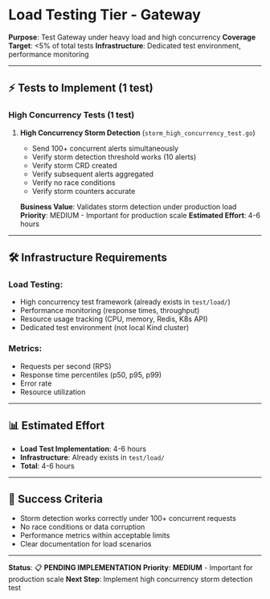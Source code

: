 # Load Testing Tier - Gateway

**Purpose**: Test Gateway under heavy load and high concurrency
**Coverage Target**: <5% of total tests
**Infrastructure**: Dedicated test environment, performance monitoring

---

## ⚡ **Tests to Implement** (1 test)

### **High Concurrency Tests** (1 test)

1. **High Concurrency Storm Detection** (`storm_high_concurrency_test.go`)
   - Send 100+ concurrent alerts simultaneously
   - Verify storm detection threshold works (10 alerts)
   - Verify storm CRD created
   - Verify subsequent alerts aggregated
   - Verify no race conditions
   - Verify storm counters accurate

   **Business Value**: Validates storm detection under production load
   **Priority**: MEDIUM - Important for production scale
   **Estimated Effort**: 4-6 hours

---

## 🛠️ **Infrastructure Requirements**

### **Load Testing**:
- High concurrency test framework (already exists in `test/load/`)
- Performance monitoring (response times, throughput)
- Resource usage tracking (CPU, memory, Redis, K8s API)
- Dedicated test environment (not local Kind cluster)

### **Metrics**:
- Requests per second (RPS)
- Response time percentiles (p50, p95, p99)
- Error rate
- Resource utilization

---

## 📊 **Estimated Effort**

- **Load Test Implementation**: 4-6 hours
- **Infrastructure**: Already exists in `test/load/`
- **Total**: 4-6 hours

---

## 🎯 **Success Criteria**

- Storm detection works correctly under 100+ concurrent requests
- No race conditions or data corruption
- Performance metrics within acceptable limits
- Clear documentation for load scenarios

---

**Status**: 📋 **PENDING IMPLEMENTATION**
**Priority**: **MEDIUM** - Important for production scale
**Next Step**: Implement high concurrency storm detection test

